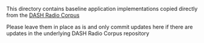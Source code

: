 This directory contains baseline application implementations copied directly from the [DASH Radio Corpus](https://gitbliss.asu.edu/asu_generation_lab/Dash-RadioCorpus)

Please leave them in place as is and only commit updates here if there are updates in the underlying DASH Radio Corpus repository
